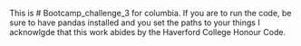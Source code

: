 This is # Bootcamp_challenge_3 for columbia. If you are to run the code, be sure to have pandas installed and you set the paths to your things
I acknowlgde that this work abides by the Haverford College Honour Code.
